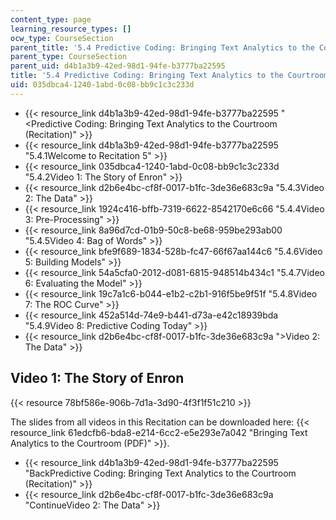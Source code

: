 ```yaml
---
content_type: page
learning_resource_types: []
ocw_type: CourseSection
parent_title: '5.4 Predictive Coding: Bringing Text Analytics to the Courtroom  (Recitation)'
parent_type: CourseSection
parent_uid: d4b1a3b9-42ed-98d1-94fe-b3777ba22595
title: '5.4 Predictive Coding: Bringing Text Analytics to the Courtroom  (Recitation)'
uid: 035dbca4-1240-1abd-0c08-bb9c1c3c233d
---
```


*   {{< resource_link d4b1a3b9-42ed-98d1-94fe-b3777ba22595 "\<Predictive Coding: Bringing Text Analytics to the Courtroom (Recitation)" >}}
*   {{< resource_link d4b1a3b9-42ed-98d1-94fe-b3777ba22595 "5.4.1Welcome to Recitation 5" >}}
*   {{< resource_link 035dbca4-1240-1abd-0c08-bb9c1c3c233d "5.4.2Video 1: The Story of Enron" >}}
*   {{< resource_link d2b6e4bc-cf8f-0017-b1fc-3de36e683c9a "5.4.3Video 2: The Data" >}}
*   {{< resource_link 1924c416-bffb-7319-6622-8542170e6c66 "5.4.4Video 3: Pre-Processing" >}}
*   {{< resource_link 8a96d7cd-01b9-50c8-be68-959be293ab00 "5.4.5Video 4: Bag of Words" >}}
*   {{< resource_link bfe9f689-1834-528b-fc47-66f67aa144c6 "5.4.6Video 5: Building Models" >}}
*   {{< resource_link 54a5cfa0-2012-d081-6815-948514b434c1 "5.4.7Video 6: Evaluating the Model" >}}
*   {{< resource_link 19c7a1c6-b044-e1b2-c2b1-916f5be9f51f "5.4.8Video 7: The ROC Curve" >}}
*   {{< resource_link 452a514d-74e9-b441-d73a-e42c18939bda "5.4.9Video 8: Predictive Coding Today" >}}
*   {{< resource_link d2b6e4bc-cf8f-0017-b1fc-3de36e683c9a "\>Video 2: The Data" >}}

Video 1: The Story of Enron
---------------------------

{{< resource 78bf586e-906b-7d1a-3d90-4f3f1f51c210 >}}

The slides from all videos in this Recitation can be downloaded here: {{< resource_link 61edcfb6-bda8-e214-6cc2-e5e293e7a042 "Bringing Text Analytics to the Courtroom (PDF)" >}}.

*   {{< resource_link d4b1a3b9-42ed-98d1-94fe-b3777ba22595 "BackPredictive Coding: Bringing Text Analytics to the Courtroom (Recitation)" >}}
*   {{< resource_link d2b6e4bc-cf8f-0017-b1fc-3de36e683c9a "ContinueVideo 2: The Data" >}}
